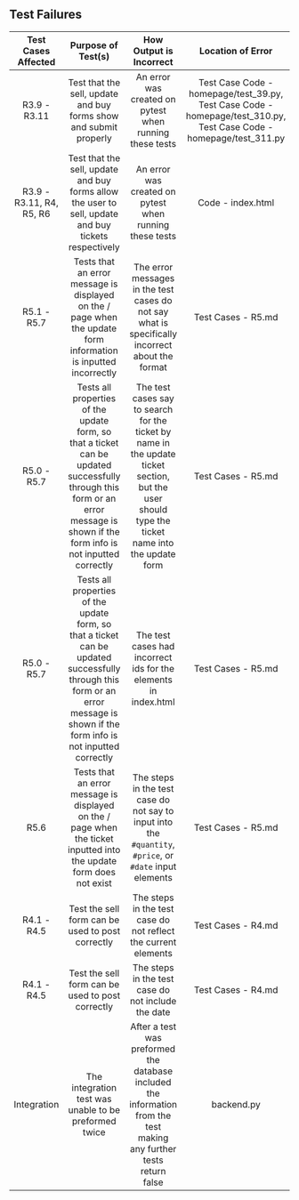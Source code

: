 ## Test Failures

| Test Cases Affected | Purpose of Test(s) | How Output is Incorrect | Location of Error | Error | Fix |
|:-------------------:|:------------------:|:-----------------------:|:-----------------:|:-----:|:---:|
| R3.9 - R3.11 | Test that the sell, update and buy forms show and submit properly | An error was created on pytest when running these tests | Test Case Code - homepage/test_39.py, Test Case Code - homepage/test_310.py, Test Case Code - homepage/test_311.py | The inputs typed into the `#quantity` and `#price` elements must be strings | Added `str()` around the `#quantity` and `#price` input values |
| R3.9 - R3.11, R4, R5, R6 | Test that the sell, update and buy forms allow the user to sell, update and buy tickets respectively | An error was created on pytest when running these tests | Code - index.html | The `#quantity` and `#price` elements which the type of number | Remove the type from both of these elements |
| R5.1 - R5.7 | Tests that an error message is displayed on the / page when the update form information is inputted incorrectly | The error messages in the test cases do not say what is specifically incorrect about the format | Test Cases - R5.md | The error messages should include a more specific description after saying the {} format is incorrect | In the error messages, after {} format is incorrect, add a more specific description of the error |
| R5.0 - R5.7 | Tests all properties of the update form, so that a ticket can be updated successfully through this form or an error message is shown if the form info is not inputted correctly | The test cases say to search for the ticket by name in the update ticket section, but the user should type the ticket name into the update form | Test Cases - R5.md | The test cases say to search for the ticket by name in the update ticket section | Remove the line "search for test_ticket by name in the update ticket section" | 
| R5.0 - R5.7 | Tests all properties of the update form, so that a ticket can be updated successfully through this form or an error message is shown if the form info is not inputted correctly | The test cases had incorrect ids for the elements in index.html | Test Cases - R5.md | The ids used in the test cases are `#update_name`, `#update_quantity`, `#update_price`, `#update_date`, `#update_submit`, `#update_message` | Changed the ids to `#name`, `#quantity`, `#price`, `#date`, `input[type="submit"]`, `#message` respectively |
| R5.6 | Tests that an error message is displayed on the / page when the ticket inputted into the update form does not exist | The steps in the test case do not say to input into the `#quantity`, `#price`, or `#date` input elements | Test Cases - R5.md | There should be an input in the `#quantity`, `#price`, and `#date` input elements | Add steps to input test_ticket's information into the `#quantity`, `#price`, and `#date` input elements |
| R4.1 - R4.5 | Test the sell form can be used to post correctly | The steps in the test case do not reflect the current elements | Test Cases - R4.md | The `#name` `#quanity`, and `#price` were misnamed | Documantation updated to reflect the proper tests |
| R4.1 - R4.5 | Test the sell form can be used to post correctly | The steps in the test case do not include the date | Test Cases - R4.md | The `#date` is not refrenced | Documantation updated to reflect tests includeing a sample `#date` in the self.type |
| Integration | The integration test was unable to be preformed twice | After a test was preformed the database included the information from the test making any further tests return false | backend.py | A function was added to backend.py which can delete a user or a ticket for testing purposes | The `integration\test_signup_post.py` test, tests the accuracy of this function |